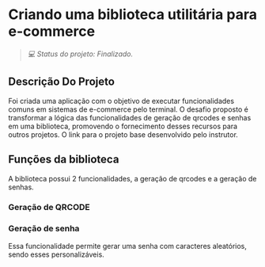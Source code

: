 # Criando uma biblioteca utilitária para e-commerce

>_💻 Status do projeto: Finalizado._

## Descrição Do Projeto

Foi criada uma aplicação com o objetivo de executar funcionalidades comuns em sistemas de e-commerce pelo terminal. O desafio proposto é transformar a lógica das funcionalidades de geração de qrcodes e senhas em uma biblioteca, promovendo o fornecimento desses recursos para outros projetos. O link para o projeto base
<a src="https://github.com/digitalinnovationone/formacao-nodejs/tree/main/06-shopee-cart"> desenvolvido pelo instrutor. </a>

## Funções da biblioteca

A biblioteca possui 2 funcionalidades, a geração de qrcodes e a geração de senhas.

### Geração de QRCODE

### Geração de senha

Essa funcionalidade permite gerar uma senha com caracteres aleatórios, sendo esses personalizáveis.

